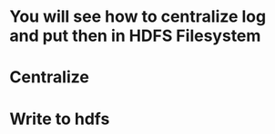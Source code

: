 # You will see how to centralize log and put then in HDFS Filesystem

# Centralize #

# Write to hdfs #